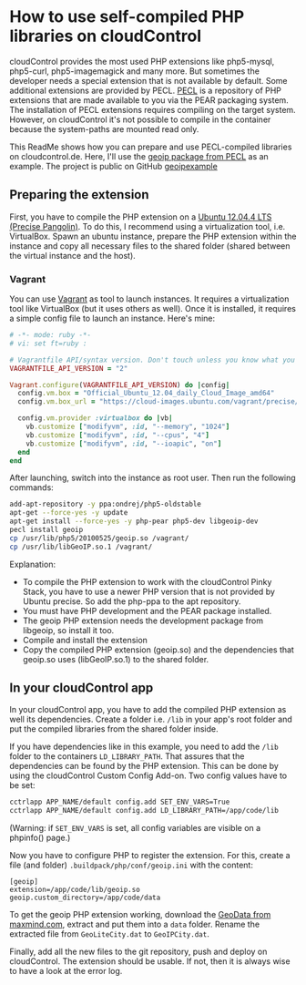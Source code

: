 # How to use self-compiled PHP libraries on cloudControl

cloudControl provides the most used PHP extensions like php5-mysql, php5-curl, php5-imagemagick and many more. But sometimes the developer needs a special extension that is not available by default. 
Some additional extensions are provided by PECL. [PECL](http://pecl.php.net/) is a repository of PHP extensions that are made available to you via the PEAR packaging system. The installation of PECL extensions requires compiling on the target system. However, on cloudControl it's not possible to compile in the container because the system-paths are mounted read only.

This ReadMe shows how you can prepare and use PECL-compiled libraries on cloudcontrol.de. 
Here, I'll use the [geoip package from PECL](http://pecl.php.net/package/geoip) as an example. The project is public on GitHub [geoipexample](https://github.com/MatthiasWiesnerCC/geoipexample)

## Preparing the extension

First, you have to compile the PHP extension on a [Ubuntu 12.04.4 LTS (Precise Pangolin)](http://releases.ubuntu.com/12.04/). To do this, I recommend using a virtualization tool, i.e. VirtualBox. Spawn an ubuntu instance, prepare the PHP extension within the instance and copy all necessary files to the shared folder (shared between the virtual instance and the host).

### Vagrant

You can use [Vagrant](http://www.vagrantup.com/) as tool to launch instances. It requires a virtualization tool like VirtualBox (but it uses others as well). Once it is installed, it requires a simple config file to launch an instance. Here's mine:
~~~ruby
# -*- mode: ruby -*-
# vi: set ft=ruby :

# Vagrantfile API/syntax version. Don't touch unless you know what you're doing!
VAGRANTFILE_API_VERSION = "2"

Vagrant.configure(VAGRANTFILE_API_VERSION) do |config|
  config.vm.box = "Official_Ubuntu_12.04_daily_Cloud_Image_amd64"
  config.vm.box_url = "https://cloud-images.ubuntu.com/vagrant/precise/current/precise-server-cloudimg-amd64-vagrant-disk1.box"

  config.vm.provider :virtualbox do |vb|
    vb.customize ["modifyvm", :id, "--memory", "1024"]
    vb.customize ["modifyvm", :id, "--cpus", "4"]
    vb.customize ["modifyvm", :id, "--ioapic", "on"]
  end
end
~~~

After launching, switch into the instance as root user. Then run the following commands:
~~~bash
add-apt-repository -y ppa:ondrej/php5-oldstable
apt-get --force-yes -y update
apt-get install --force-yes -y php-pear php5-dev libgeoip-dev
pecl install geoip
cp /usr/lib/php5/20100525/geoip.so /vagrant/
cp /usr/lib/libGeoIP.so.1 /vagrant/
~~~

Explanation:

- To compile the PHP extension to work with the cloudControl Pinky Stack, you have to use a newer PHP version that is not provided by Ubuntu precise. So add the php-ppa to the apt repository.
- You must have PHP development and the PEAR package installed.
- The geoip PHP extension needs the development package from libgeoip, so install it too.
- Compile and install the extension
- Copy the compiled PHP extension (geoip.so) and the dependencies that geoip.so uses (libGeoIP.so.1) to the shared folder.

## In your cloudControl app

In your cloudControl app, you have to add the compiled PHP extension as well its dependencies. Create a folder i.e. `/lib` in your app's root folder and put the compiled libraries from the shared folder inside.

If you have dependencies like in this example, you need to add the `/lib` folder to the containers `LD_LIBRARY_PATH`. That assures that the dependencies can be found by the PHP extension. This can be done by using the cloudControl Custom Config Add-on. Two config values have to be set:
~~~bash
cctrlapp APP_NAME/default config.add SET_ENV_VARS=True
cctrlapp APP_NAME/default config.add LD_LIBRARY_PATH=/app/code/lib
~~~
(Warning: if `SET_ENV_VARS` is set, all config variables are visible on a phpinfo() page.)


Now you have to configure PHP to register the extension. For this, create a file (and folder) `.buildpack/php/conf/geoip.ini` with the content:
~~~config
[geoip]
extension=/app/code/lib/geoip.so
geoip.custom_directory=/app/code/data
~~~

To get the geoip PHP extension working, download the [GeoData from maxmind.com](http://geolite.maxmind.com/download/geoip/database/GeoLiteCity.dat.gz), extract and put them into a `data` folder. Rename the extracted file from `GeoLiteCity.dat` to `GeoIPCity.dat`.

Finally, add all the new files to the git repository, push and deploy on cloudControl. The extension should be usable. If not, then it is always wise to have a look at the error log.
